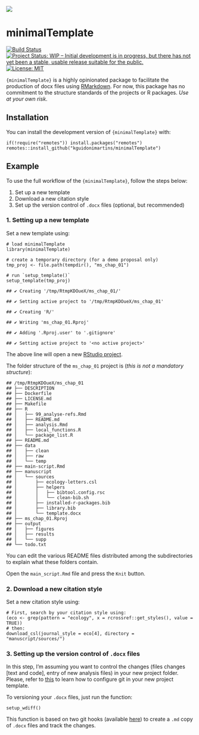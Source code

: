 
![](http://www.textfiles.com/underconstruction/HeHeartlandPark2601underconstructionbar9.gif)

minimalTemplate
===============

[![Build
Status](https://travis-ci.com/kguidonimartins/minimalTemplate.svg?branch=master)](https://travis-ci.com/kguidonimartins/minimalTemplate)
[![Project Status: WIP – Initial development is in progress, but there
has not yet been a stable, usable release suitable for the
public.](https://www.repostatus.org/badges/latest/wip.svg)](https://www.repostatus.org/#wip)
[![License:
MIT](https://img.shields.io/badge/License-MIT-blue.svg)](https://opensource.org/licenses/MIT)

`{minimalTemplate}` is a highly opinionated package to facilitate the
production of docx files using
[RMarkdown](https://rmarkdown.rstudio.com/). For now, this package has
no commitment to the structure standards of the projects or R packages.
*Use at your own risk*.

Installation
------------

You can install the development version of `{minimalTemplate}` with:

    if(!require("remotes")) install.packages("remotes")
    remotes::install_github("kguidonimartins/minimalTemplate")

Example
-------

To use the full workflow of the `{minimalTemplate}`, follow the steps
below:

1.  Set up a new template
2.  Download a new citation style
3.  Set up the version control of `.docx` files (optional, but
    recommended)

### 1. Setting up a new template

Set a new template using:

    # load minimalTemplate
    library(minimalTemplate)

    # create a temporary directory (for a demo proposal only)
    tmp_proj <- file.path(tempdir(), "ms_chap_01")

    # run `setup_template()`
    setup_template(tmp_proj)

    ## ✔ Creating '/tmp/RtmpKDOueX/ms_chap_01/'

    ## ✔ Setting active project to '/tmp/RtmpKDOueX/ms_chap_01'

    ## ✔ Creating 'R/'

    ## ✔ Writing 'ms_chap_01.Rproj'

    ## ✔ Adding '.Rproj.user' to '.gitignore'

    ## ✔ Setting active project to '<no active project>'

The above line will open a new [RStudio
project](https://support.rstudio.com/hc/en-us/articles/200526207-Using-Projects).

The folder structure of the `ms_chap_01` project is (*this is not a
mandatory structure*):

    ## /tmp/RtmpKDOueX/ms_chap_01
    ## ├── DESCRIPTION
    ## ├── Dockerfile
    ## ├── LICENSE.md
    ## ├── Makefile
    ## ├── R
    ## │   ├── 99_analyse-refs.Rmd
    ## │   ├── README.md
    ## │   ├── analysis.Rmd
    ## │   ├── local_functions.R
    ## │   └── package_list.R
    ## ├── README.md
    ## ├── data
    ## │   ├── clean
    ## │   ├── raw
    ## │   └── temp
    ## ├── main-script.Rmd
    ## ├── manuscript
    ## │   └── sources
    ## │       ├── ecology-letters.csl
    ## │       ├── helpers
    ## │       │   ├── bibtool.config.rsc
    ## │       │   └── clean-bib.sh
    ## │       ├── installed-r-packages.bib
    ## │       ├── library.bib
    ## │       └── template.docx
    ## ├── ms_chap_01.Rproj
    ## ├── output
    ## │   ├── figures
    ## │   ├── results
    ## │   └── supp
    ## └── todo.txt

You can edit the various README files distributed among the
subdirectories to explain what these folders contain.

Open the `main_script.Rmd` file and press the `Knit` button.

### 2. Download a new citation style

Set a new citation style using:

    # First, search by your citation style using:
    (eco <- grep(pattern = "ecology", x = rcrossref::get_styles(), value = TRUE))
    # then:
    download_csl(journal_style = eco[4], directory = "manuscript/sources/")

### 3. Setting up the version control of `.docx` files

In this step, I’m assuming you want to control the changes (files
changes \[text and code\], entry of new analysis files) in your new
project folder. Please, refer to
[this](https://kbroman.org/github_tutorial/) to learn how to configure
git in your new project template.

To versioning your `.docx` files, just run the function:

    setup_wdiff()

This function is based on two git hooks (available
[here](https://github.com/vigente/gerardus/tree/master/shell-script)) to
create a `.md` copy of `.docx` files and track the changes.
